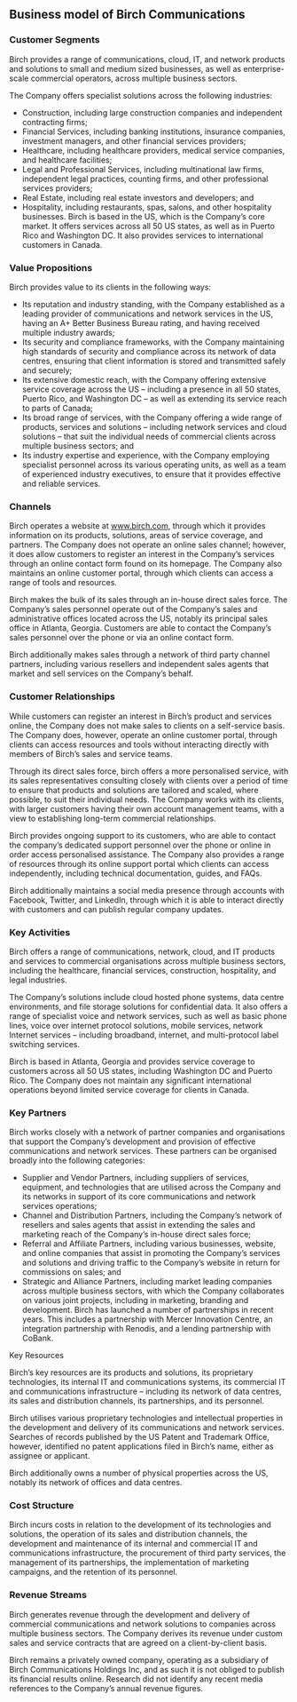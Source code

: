Business model of Birch Communications
--------------------------------------

 ### Customer Segments

 Birch provides a range of communications, cloud, IT, and network products and solutions to small and medium sized businesses, as well as enterprise-scale commercial operators, across multiple business sectors.

 The Company offers specialist solutions across the following industries:

  * Construction, including large construction companies and independent contracting firms;
 * Financial Services, including banking institutions, insurance companies, investment managers, and other financial services providers;
 * Healthcare, including healthcare providers, medical service companies, and healthcare facilities;
 * Legal and Professional Services, including multinational law firms, independent legal practices, counting firms, and other professional services providers;
 * Real Estate, including real estate investors and developers; and
 * Hospitality, including restaurants, spas, salons, and other hospitality businesses.
  Birch is based in the US, which is the Company’s core market. It offers services across all 50 US states, as well as in Puerto Rico and Washington DC. It also provides services to international customers in Canada.

 ### Value Propositions

 Birch provides value to its clients in the following ways:

  * Its reputation and industry standing, with the Company established as a leading provider of communications and network services in the US, having an A+ Better Business Bureau rating, and having received multiple industry awards;
 * Its security and compliance frameworks, with the Company maintaining high standards of security and compliance across its network of data centres, ensuring that client information is stored and transmitted safely and securely;
 * Its extensive domestic reach, with the Company offering extensive service coverage across the US – including a presence in all 50 states, Puerto Rico, and Washington DC – as well as extending its service reach to parts of Canada;
 * Its broad range of services, with the Company offering a wide range of products, services and solutions – including network services and cloud solutions – that suit the individual needs of commercial clients across multiple business sectors; and
 * Its industry expertise and experience, with the Company employing specialist personnel across its various operating units, as well as a team of experienced industry executives, to ensure that it provides effective and reliable services.
  ### Channels

 Birch operates a website at www.birch.com, through which it provides information on its products, solutions, areas of service coverage, and partners. The Company does not operate an online sales channel; however, it does allow customers to register an interest in the Company’s services through an online contact form found on its homepage. The Company also maintains an online customer portal, through which clients can access a range of tools and resources.

 Birch makes the bulk of its sales through an in-house direct sales force. The Company’s sales personnel operate out of the Company’s sales and administrative offices located across the US, notably its principal sales office in Atlanta, Georgia. Customers are able to contact the Company’s sales personnel over the phone or via an online contact form.

 Birch additionally makes sales through a network of third party channel partners, including various resellers and independent sales agents that market and sell services on the Company’s behalf.

 ### Customer Relationships

 While customers can register an interest in Birch’s product and services online, the Company does not make sales to clients on a self-service basis. The Company does, however, operate an online customer portal, through clients can access resources and tools without interacting directly with members of Birch’s sales and service teams.

 Through its direct sales force, birch offers a more personalised service, with its sales representatives consulting closely with clients over a period of time to ensure that products and solutions are tailored and scaled, where possible, to suit their individual needs. The Company works with its clients, with larger customers having their own account management teams, with a view to establishing long-term commercial relationships.

 Birch provides ongoing support to its customers, who are able to contact the company’s dedicated support personnel over the phone or online in order access personalised assistance. The Company also provides a range of resources through its online support portal which clients can access independently, including technical documentation, guides, and FAQs.

 Birch additionally maintains a social media presence through accounts with Facebook, Twitter, and LinkedIn, through which it is able to interact directly with customers and can publish regular company updates.

 ### Key Activities

 Birch offers a range of communications, network, cloud, and IT products and services to commercial organisations across multiple business sectors, including the healthcare, financial services, construction, hospitality, and legal industries.

 The Company’s solutions include cloud hosted phone systems, data centre environments, and file storage solutions for confidential data. It also offers a range of specialist voice and network services, such as well as basic phone lines, voice over internet protocol solutions, mobile services, network Internet services – including broadband, internet, and multi-protocol label switching services.

 Birch is based in Atlanta, Georgia and provides service coverage to customers across all 50 US states, including Washington DC and Puerto Rico. The Company does not maintain any significant international operations beyond limited service coverage for clients in Canada.

 ### Key Partners

 Birch works closely with a network of partner companies and organisations that support the Company’s development and provision of effective communications and network services. These partners can be organised broadly into the following categories:

  * Supplier and Vendor Partners, including suppliers of services, equipment, and technologies that are utilised across the Company and its networks in support of its core communications and network services operations;
 * Channel and Distribution Partners, including the Company’s network of resellers and sales agents that assist in extending the sales and marketing reach of the Company’s in-house direct sales force;
 * Referral and Affiliate Partners, including various businesses, website, and online companies that assist in promoting the Company’s services and solutions and driving traffic to the Company’s website in return for commissions on sales; and
 * Strategic and Alliance Partners, including market leading companies across multiple business sectors, with which the Company collaborates on various joint projects, including in marketing, branding and development.
  Birch has launched a number of partnerships in recent years. This includes a partnership with Mercer Innovation Centre, an integration partnership with Renodis, and a lending partnership with CoBank.

 Key Resources

 Birch’s key resources are its products and solutions, its proprietary technologies, its internal IT and communications systems, its commercial IT and communications infrastructure – including its network of data centres, its sales and distribution channels, its partnerships, and its personnel.

 Birch utilises various proprietary technologies and intellectual properties in the development and delivery of its communications and network services. Searches of records published by the US Patent and Trademark Office, however, identified no patent applications filed in Birch’s name, either as assignee or applicant.

 Birch additionally owns a number of physical properties across the US, notably its network of offices and data centres.

 ### Cost Structure

 Birch incurs costs in relation to the development of its technologies and solutions, the operation of its sales and distribution channels, the development and maintenance of its internal and commercial IT and communications infrastructure, the procurement of third party services, the management of its partnerships, the implementation of marketing campaigns, and the retention of its personnel.

 ### Revenue Streams

 Birch generates revenue through the development and delivery of commercial communications and network solutions to companies across multiple business sectors. The Company derives its revenue under custom sales and service contracts that are agreed on a client-by-client basis.

 Birch remains a privately owned company, operating as a subsidiary of Birch Communications Holdings Inc, and as such it is not obliged to publish its financial results online. Research did not identify any recent media references to the Company’s annual revenue figures.
